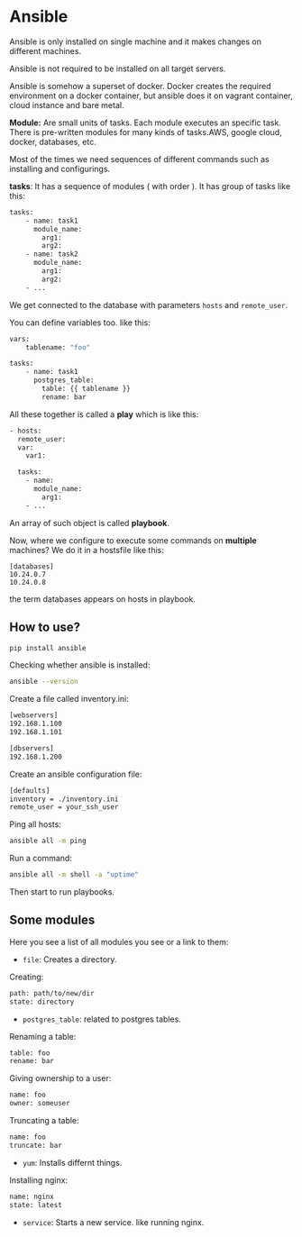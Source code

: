 # Ansible

Ansible is only installed on single machine and it makes changes on different machines.

Ansible is not required to be installed on all target servers.

Ansible is somehow a superset of docker. Docker creates the required environment on a docker container, but ansible does it on vagrant container, cloud instance and bare metal.

**Module:** Are small units of tasks. Each module executes an specific task. There is pre-written modules for many kinds of tasks.AWS, google cloud, docker, databases, etc.

Most of the times we need sequences of different commands such as installing and configurings.

**tasks**: It has a sequence of modules ( with order ). It has group of tasks like this:
```bash
tasks:
    - name: task1
      module_name:
        arg1:
        arg2:
    - name: task2
      module_name:
        arg1:
        arg2:
    - ...
```

We get connected to the database with parameters `hosts` and `remote_user`.

You can define variables too. like this:
```bash
vars:
    tablename: "foo"

tasks:
    - name: task1
      postgres_table:
        table: {{ tablename }}
        rename: bar
```

All these together is called a **play** which is like this:
```bash
- hosts: 
  remote_user:
  var:
    var1:

  tasks: 
    - name:
      module_name:
        arg1:
    - ...
```

An array of such object is called **playbook**.

Now, where we configure to execute some commands on **multiple** machines? We do it in a hostsfile like this:
```
[databases]
10.24.0.7
10.24.0.8
```
the term databases appears on hosts in playbook.

## How to use? 

```bash
pip install ansible
```

Checking whether ansible is installed:

```bash
ansible --version
```

Create a file called inventory.ini:

```bash
[webservers]
192.168.1.100
192.168.1.101

[dbservers]
192.168.1.200
```

Create an ansible configuration file:

```bash
[defaults]
inventory = ./inventory.ini
remote_user = your_ssh_user
```

Ping all hosts:

```bash
ansible all -m ping
```

Run a command:
```bash
ansible all -m shell -a "uptime"
```

Then start to run playbooks.


## Some modules
Here you see a list of all modules you see or a link to them: 

- `file`: Creates a directory.

Creating:
```bash
path: path/to/new/dir
state: directory
```

- `postgres_table`: related to postgres tables.

Renaming a table:
```bash
table: foo
rename: bar
```
Giving ownership to a user:
```bash
name: foo
owner: someuser
```
Truncating a table:
```bash
name: foo
truncate: bar
``` 

- `yum`: Installs differnt things.

Installing nginx:
```bash
name: nginx
state: latest
```

- `service`: Starts a new service. like running nginx.
